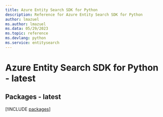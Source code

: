 ```yaml
---
title: Azure Entity Search SDK for Python
description: Reference for Azure Entity Search SDK for Python
author: lmazuel
ms.author: lmazuel
ms.data: 05/29/2023
ms.topic: reference
ms.devlang: python
ms.service: entitysearch
---
```

# Azure Entity Search SDK for Python - latest
## Packages - latest
[!INCLUDE [packages](entity-search-index.md)]
